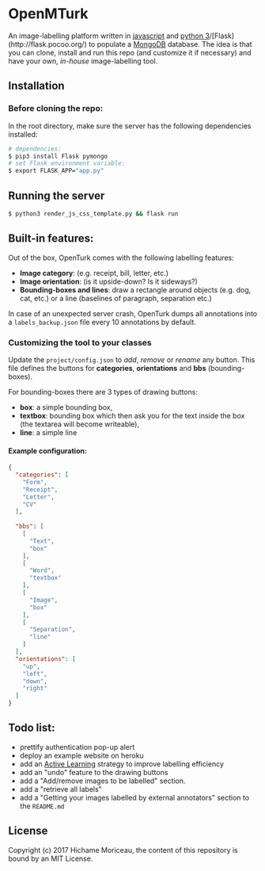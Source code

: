 # OpenMTurk

An image-labelling platform written in [javascript](https://en.wikipedia.org/wiki/JavaScript) and [python 3](https://en.wikipedia.org/wiki/Python_(programming_language))/[Flask](http://flask.pocoo.org/) to populate a [MongoDB](https://www.mongodb.com/what-is-mongodb) database. The idea is that you can clone, install and run this repo (and customize it if necessary) and have your own, *in-house* image-labelling tool.


## Installation

### Before cloning the repo:

In the root directory, make sure the server has the following dependencies installed:


```bash
# dependencies:
$ pip3 install Flask pymongo 
# set Flask environment variable:
$ export FLASK_APP="app.py"
```


## Running the server

```bash
$ python3 render_js_css_template.py && flask run
```

## Built-in features:
Out of the box, OpenTurk comes with the following labelling features:

- **Image category**: (e.g. receipt, bill, letter, etc.)
- **Image orientation**: (is it upside-down? Is it sideways?)
- **Bounding-boxes and lines**: draw a rectangle around objects (e.g. dog, cat, etc.) or a line (baselines of paragraph, separation etc.)

In case of an unexpected server crash, OpenTurk dumps all annotations into a `labels_backup.json` file every 10 annotations by default.

### Customizing the tool to your classes

Update the `project/config.json` to *add*, *remove* or *rename* any button. This file defines the buttons for **categories**, **orientations** and **bbs** (bounding-boxes).

For bounding-boxes there are 3 types of drawing buttons:
- **box**: a simple bounding box,
- **textbox**: bounding box which then ask you for the text inside the box (the textarea will become writeable),
- **line**: a simple line

#### Example configuration:

```json
{
  "categories": [
    "Form", 
    "Receipt", 
    "Letter",
    "CV"
  ],
  
  "bbs": [
    [
      "Text", 
      "box"
    ], 
    [
      "Word", 
      "textbox"
    ], 
    [
      "Image", 
      "box"
    ], 
    [
      "Separation", 
      "line"
    ]
  ], 
  "orientations": [
    "up", 
    "left", 
    "down", 
    "right"
  ]
}
```

## Todo list:

- prettify authentication pop-up alert
- deploy an example website on heroku
- add an [Active Learning](https://en.wikipedia.org/wiki/Active_learning_(machine_learning)) strategy to improve labelling efficiency
- add an "undo" feature to the drawing buttons
- add a "Add/remove images to be labelled" section.
- add a "retrieve all labels"
- add a "Getting your images labelled by external annotators" section to the `README.md`

## License

Copyright (c) 2017 Hichame Moriceau, the content of this repository is bound by an MIT License.